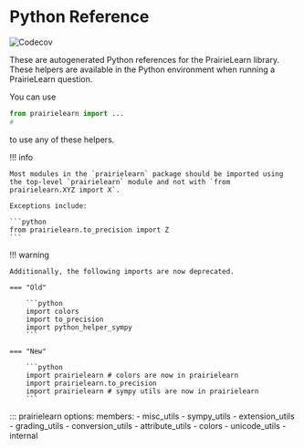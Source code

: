 # Python Reference

![Codecov](https://codecov.io/github/prairielearn/prairielearn/graph/badge.svg?token=50XtugkgLU&flag=python)

These are autogenerated Python references for the PrairieLearn library. These helpers are available in the Python environment when running a PrairieLearn question.

You can use

```python
from prairielearn import ...
#

```

to use any of these helpers.

!!! info

    Most modules in the `prairielearn` package should be imported using the top-level `prairielearn` module and not with `from prairielearn.XYZ import X`.

    Exceptions include:

    ```python
    from prairielearn.to_precision import Z
    ```

!!! warning

    Additionally, the following imports are now deprecated.

    === "Old"

        ```python
        import colors
        import to_precision
        import python_helper_sympy
        ```

    === "New"

        ```python
        import prairielearn # colors are now in prairielearn
        import prairielearn.to_precision
        import prairielearn # sympy utils are now in prairielearn
        ```

<!-- prettier-ignore -->
::: prairielearn
    options:
        members:
            - misc_utils
            - sympy_utils
            - extension_utils
            - grading_utils
            - conversion_utils
            - attribute_utils
            - colors
            - unicode_utils
            - internal
